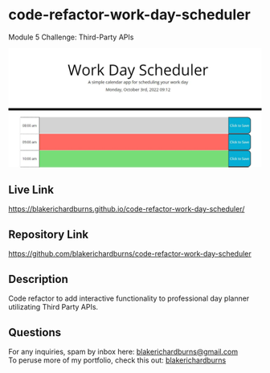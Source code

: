 # code-refactor-work-day-scheduler
Module 5 Challenge: Third-Party APIs

![Alt text](./assets/screenshot.JPG "Screenshot")

## Live Link
https://blakerichardburns.github.io/code-refactor-work-day-scheduler/

## Repository Link
https://github.com/blakerichardburns/code-refactor-work-day-scheduler

## Description
Code refactor to add interactive functionality to professional day planner utilizating Third Party APIs.

## Questions
For any inquiries, spam by inbox here: blakerichardburns@gmail.com <br>
To peruse more of my portfolio, check this out: [blakerichardburns](https://github.com/blakerichardburns)